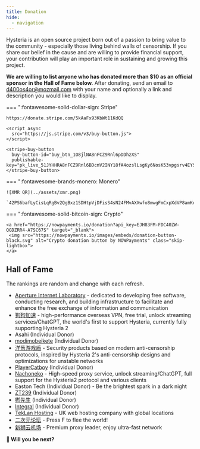 ```yaml
---
title: Donation
hide:
  - navigation
---
```


Hysteria is an open source project born out of a passion to bring value to the community - especially those living behind walls of censorship. If you share our belief in the cause and are willing to provide financial support, your contribution will play an important role in sustaining and growing this project.

**We are willing to list anyone who has donated more than $10 as an official sponsor in the Hall of Fame below.** After donating, send an email to d400os4or@mozmail.com with your name and optionally a link and description you would like to display.

=== ":fontawesome-solid-dollar-sign: Stripe"

    https://donate.stripe.com/5kAaFx93KbWt11KdQQ

    <script async
      src="https://js.stripe.com/v3/buy-button.js">
    </script>

    <stripe-buy-button
      buy-button-id="buy_btn_1O8jlNA8nFCZ9Rnl6pDDhzXS"
      publishable-key="pk_live_51JYHHRA8nFCZ9Rnl6BDcmV2INY18fA4ozslLsgKy6NosK53vpgsrv4EYSUdTZz7OjpiXEi666dFjXsDCcv7phSUI00pJR4Z7Ee">
    </stripe-buy-button>

=== ":fontawesome-brands-monero: Monero"

    ![XMR QR](../assets/xmr.png)

    `42PS6bafLyCisLqRgBv2QgBxz1SDHtpVjDFisS4sN24FMvAXXwfo8mwgFmCxpXdVP8amKeT52FqPYPBVCH5pG9P54kSaUKr`

=== ":fontawesome-solid-bitcoin-sign: Crypto"

    <a href="https://nowpayments.io/donation?api_key=EJH83FM-FDC40ZW-QGDZRR4-A7SC67S" target="_blank">
     <img src="https://nowpayments.io/images/embeds/donation-button-black.svg" alt="Crypto donation button by NOWPayments" class="skip-lightbox">
    </a>

## Hall of Fame

The rankings are random and change with each refresh.

<div id="hof-start"></div>

- [Aperture Internet Laboratory](https://apernet.io/) - dedicated to developing free software, conducting research, and building infrastructure to facilitate and enhance the free exchange of information and communication
- [狗狗加速](https://狗狗加速.com) - high-performance overseas VPN, free trial, unlock streaming services/ChatGPT, the world's first to support Hysteria, currently fully supporting Hysteria 2
- Asahi (Individual Donor)
- [modimobeikete](https://space.bilibili.com/152313349) (Individual Donor)
- [洋葱游戏盾](https://youxidun.vip/) - Security products based on modern anti-censorship protocols, inspired by Hysteria 2's anti-censorship designs and optimizations for unstable networks
- [PlayerCatboy](https://github.com/Catboy96) (Individual Donor)
- [Nachoneko](https://nacho.lol/) - High-speed proxy service, unlock streaming/ChatGPT, full support for the Hysteria2 protocol and various clients
- Easton Tech (Individual Donor) - Be the brightest spark in a dark night
- [ZT239](https://github.com/zhangtony239) (Individual Donor)
- [棜先生](https://bio.link/yuxiansheng) (Individual Donor)
- [Integral](https://integral.codeberg.page/about/) (Individual Donor)
- [TekLan Hosting](https://teklanhosting.co.uk) - UK web hosting company with global locations
- [二次元论坛](https://www.ecylt.top/) - Press F to flee the world!
- [新狮云机场](https://my.cloudlion.me/) - Premium proxy leader, enjoy ultra-fast network

**👀 Will you be next?**

<script src="/javascripts/hof_rand.js"></script>
